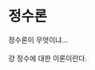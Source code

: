 # 정수론
정수론이 무엇이냐...<br><br>
걍 정수에 대한 이론이란다.<br><br>

<script src="https://utteranc.es/client.js"
        repo="anjun206/anjun206.github.io"
        issue-term="pathname"
        label="💬 utterances"
        theme="github-light"
        crossorigin="anonymous"
        async>
</script>
